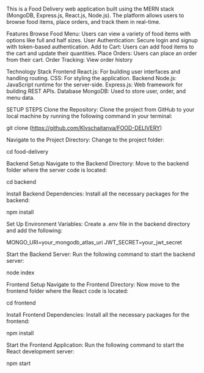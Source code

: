 This is a Food Delivery web application built using the MERN stack (MongoDB, Express.js, React.js, Node.js). The platform allows users to browse food items, place orders, and track them in real-time.

Features
Browse Food Menu: Users can view a variety of food items with options like full and half sizes.
User Authentication: Secure login and signup with token-based authentication.
Add to Cart: Users can add food items to the cart and update their quantities.
Place Orders: Users can place an order from their cart.
Order Tracking: View order history 

Technology Stack 
Frontend
React.js: For building user interfaces and handling routing.
CSS: For styling the application.
Backend
Node.js: JavaScript runtime for the server-side.
Express.js: Web framework for building REST APIs.
Database
MongoDB: Used to store user, order, and menu data.

SETUP STEPS
Clone the Repository:
Clone the project from GitHub to your local machine by running the following command in your terminal:

git clone (https://github.com/Klvschaitanya/FOOD-DELIVERY)

Navigate to the Project Directory:
Change to the project folder:

cd food-delivery

Backend Setup
Navigate to the Backend Directory:
Move to the backend folder where the server code is located:

cd backend

Install Backend Dependencies:
Install all the necessary packages for the backend:

npm install

Set Up Environment Variables:
Create a .env file in the backend directory and add the following:

MONGO_URI=your_mongodb_atlas_uri
JWT_SECRET=your_jwt_secret

Start the Backend Server:
Run the following command to start the backend server:

node index

Frontend Setup
Navigate to the Frontend Directory:
Now move to the frontend folder where the React code is located:

cd frontend

Install Frontend Dependencies:
Install all the necessary packages for the frontend:

npm install

Start the Frontend Application:
Run the following command to start the React development server:

npm start
